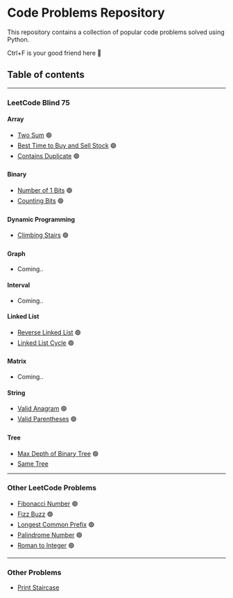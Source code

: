 # Code Problems Repository

This repository contains a collection of popular code problems solved using Python.

Ctrl+F is your good friend here 🔎

## Table of contents
---
### LeetCode Blind 75
#### Array
* [Two Sum](problems/TwoSum/) 🟢
* [Best Time to Buy and Sell Stock](problems/BuyAndSellStock/) 🟢
* [Contains Duplicate](problems/ContainsDuplicate/) 🟢
#### Binary
* [Number of 1 Bits](problems/NumberOf1Bits/) 🟢
* [Counting Bits](problems/CountingBits/) 🟢
#### Dynamic Programming
* [Climbing Stairs](problems/ClimbingStairs/) 🟢
#### Graph
* Coming..
#### Interval
* Coming..
#### Linked List
* [Reverse Linked List](problems/ReverseLinkedList/) 🟢
* [Linked List Cycle](problems/LinkedListCycle/) 🟢
#### Matrix
* Coming..
#### String
* [Valid Anagram](problems/ValidAnagram/) 🟢
* [Valid Parentheses](problems/ValidParentheses/) 🟢
#### Tree
* [Max Depth of Binary Tree](problems/MaximumDepthOfBTree/) 🟢
* [Same Tree](problems/SameTree/) 
---
### Other LeetCode Problems
* [Fibonacci Number](problems/FibonacciNumber/) 🟢
* [Fizz Buzz](problems/FizzBuzz/) 🟢
* [Longest Common Prefix](problems/LongestCommonPrefix/) 🟢
* [Palindrome Number](problems/PalindromeNumber/) 🟢
* [Roman to Integer](problems/RomanToInteger/) 🟢
---
### Other Problems
* [Print Staircase](problems/PrintStaircase/)
